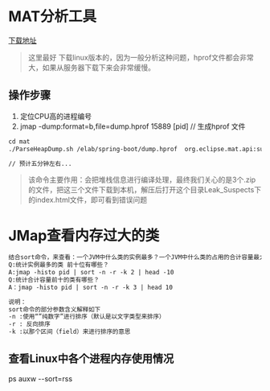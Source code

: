 # MAT分析工具

[下载地址](http://www.eclipse.org/mat/downloads.php)

> 这里最好 下载linux版本的，因为一般分析这种问题，hprof文件都会非常大，如果从服务器下载下来会非常缓慢。

## 操作步骤

1. 定位CPU高的进程编号
2. jmap -dump:format=b,file=dump.hprof 15889 [pid]    // 生成hprof 文件

```tex
cd mat
./ParseHeapDump.sh /elab/spring-boot/dump.hprof  org.eclipse.mat.api:suspects org.eclipse.mat.api:overview org.eclipse.mat.api:top_components

// 预计五分钟左右...
```

> 该命令主要作用：会把堆栈信息进行编译处理，最终我们关心的是3个.zip的文件，把这三个文件下载到本机，解压后打开这个目录Leak_Suspects下的index.html文件，即可看到错误问题 



# JMap查看内存过大的类

```tex
结合sort命令，来查看：一个JVM中什么类的实例最多？一个JVM中什么类的占用的合计容量最大？ 
Q:统计实例最多的类 前十位有哪些？ 
A:jmap -histo pid | sort -n -r -k 2 | head -10 
Q:统计合计容量前十的类有哪些？ 
A：jmap -histo pid | sort -n -r -k 3 | head 10

说明： 
sort命令的部分参数含义解释如下 
-n :使用“”纯数字”进行排序（默认是以文字类型来排序） 
-r : 反向排序 
-k :以那个区间（field）来进行排序的意思
```





## 查看Linux中各个进程内存使用情况

ps auxw --sort=rss

